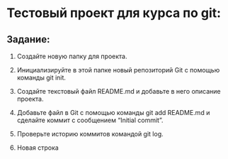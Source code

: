 # Тестовый проект для курса по git: # 

## Задание: ##

1. Создайте новую папку для проекта.

2. Инициализируйте в этой папке новый репозиторий Git с помощью команды git
init.

3. Создайте текстовый файл README.md и добавьте в него описание проекта.

4. Добавьте файл в Git с помощью команды git add README.md и сделайте
коммит с сообщением “Initial commit”.

5. Проверьте историю коммитов командой git log.

7. Новая строка